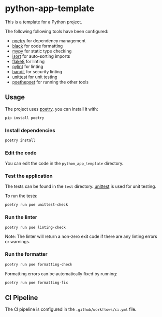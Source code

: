 # python-app-template

This is a template for a Python project.

The following following tools have been configured:

- [poetry](https://python-poetry.org) for dependency management
- [black](https://github.com/psf/black) for code formatting
- [mypy](http://mypy-lang.org) for static type checking
- [isort](https://github.com/PyCQA/isort) for auto-sorting imports
- [flake8](https://flake8.pycqa.org) for linting
- [pylint](https://www.pylint.org) for linting
- [bandit](https://github.com/PyCQA/bandit) for security linting
- [unittest](https://docs.python.org/3/library/unittest.html) for unit testing
- [poethepoet](https://github.com/nat-n/poethepoet) for running the other tools

## Usage

The project uses [poetry](https://python-poetry.org), you can install it with:

```bash
pip install poetry
```

### Install dependencies

```bash
poetry install
```

### Edit the code

You can edit the code in the `python_app_template` directory.

### Test the application

The tests can be found in the `test` directory.
[unittest](https://docs.python.org/3/library/unittest.html) is used for unit testing.

To run the tests:

```bash
poetry run poe unittest-check
```

### Run the linter

```bash
poetry run poe linting-check
```

Note: The linter will return a non-zero exit code if there are any linting errors or warnings.

### Run the formatter

```bash
poetry run poe formatting-check
```

Formatting errors can be automatically fixed by running:

```bash
poetry run poe formatting-fix
```

## CI Pipeline

The CI pipeline is configured in the `.github/workflows/ci.yml` file.
